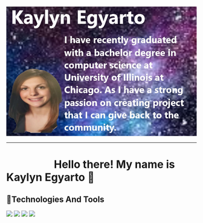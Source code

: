 
![alt text](https://github.com/kegyarto/kegyarto/blob/master/images/githubProfile.jpg)
<hr />

# &nbsp;&nbsp;&nbsp;&nbsp;&nbsp;&nbsp;&nbsp;&nbsp;&nbsp;&nbsp;&nbsp;&nbsp;&nbsp;&nbsp;&nbsp;&nbsp;&nbsp;&nbsp;  Hello there! My name is Kaylyn Egyarto 👋

<!--![](https://img.shields.io/badge/<WORD_ON_LEFT>-<>informational?style=flat&logo=<npm>&logoColor=white&color=000000)
[![Python 3.6](https://img.shields.io/badge/python-3.6-blue.svg)](https://www.python.org/downloads/release/python-360/)
![](https://img.shields.io/badge/<WORD_ON_LEFT>-<WORD_ON_RIGHT>-informational?style=flat&logo=data:image/svg%2bxml;base64,<BASE64_DATA>)
 ![](https://img.shields.io/npm/v/npm.svg?logo=npm)
-->
## :hammer:Technologies And Tools
![](https://img.shields.io/badge/C-blue.svg?logo=c)
![](https://img.shields.io/badge/C++-blue.svg?logo=c%2B%2B)
![](https://img.shields.io/badge/Java-blue.svg?logo=java)
![](https://img.shields.io/badge/Javascript-black.svg?logo=javascript)

<!--
**kegyarto/kegyarto** is a ✨ _special_ ✨ repository because its `README.md` (this file) appears on your GitHub profile.

Here are some ideas to get you started:

- 🔭 I’m currently working on ...
- 🌱 I’m currently learning ...
- 👯 I’m looking to collaborate on ...
- 🤔 I’m looking for help with ...
- 💬 Ask me about ...
- 📫 How to reach me: ...
- 😄 Pronouns: ...
- ⚡ Fun fact: ...
-->
